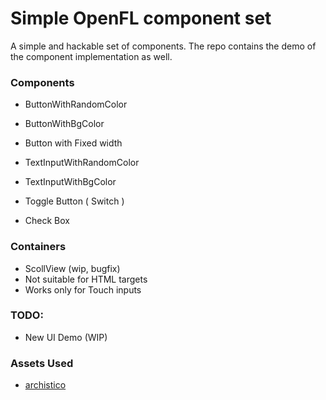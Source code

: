 Simple OpenFL component set
==========================
A simple and hackable set of components. The repo contains the demo of the component implementation as well.

### Components 

 - ButtonWithRandomColor
 - ButtonWithBgColor
 - Button with Fixed width

 - TextInputWithRandomColor
 - TextInputWithBgColor

 - Toggle Button ( Switch )
 - Check Box

### Containers

 - ScollView (wip, bugfix)
  - Not suitable for HTML targets
  - Works only for Touch inputs 

### TODO:

 - New UI Demo (WIP)




### Assets Used
 - [archistico][1]





[1]: https://www.fontsquirrel.com/fonts/archistico